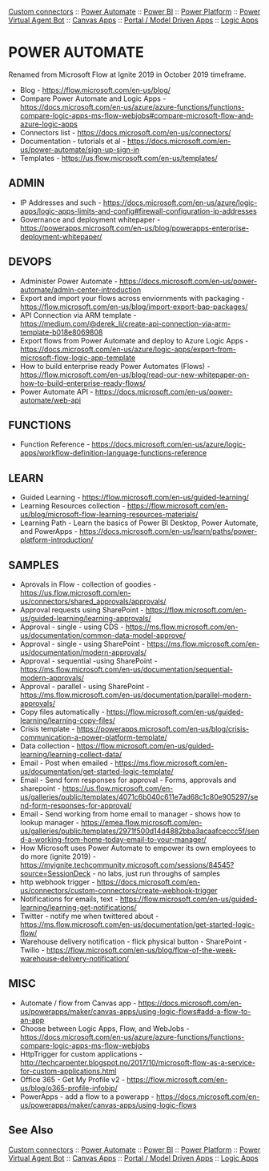 [Custom connectors](custom-connectors.md) :: [Power Automate](power-automate.md) :: [Power BI](power-bi.md) :: [Power Platform](power-platform.md) :: [Power Virtual Agent Bot](power-virtual-agent-bot.md) :: [Canvas Apps](powerapps-canvas.md) :: [Portal / Model Driven Apps](powerapps-portal.md) :: [Logic Apps](..\logicapps.md)

# POWER AUTOMATE

Renamed from Microsoft Flow at Ignite 2019 in October 2019 timeframe.

* Blog - https://flow.microsoft.com/en-us/blog/
* Compare Power Automate and Logic Apps - https://docs.microsoft.com/en-us/azure/azure-functions/functions-compare-logic-apps-ms-flow-webjobs#compare-microsoft-flow-and-azure-logic-apps
* Connectors list - https://docs.microsoft.com/en-us/connectors/
* Documentation - tutorials et al - https://docs.microsoft.com/en-us/power-automate/sign-up-sign-in
* Templates - https://us.flow.microsoft.com/en-us/templates/

## ADMIN

* IP Addresses and such - https://docs.microsoft.com/en-us/azure/logic-apps/logic-apps-limits-and-config#firewall-configuration-ip-addresses
* Governance and deployment whitepaper - https://powerapps.microsoft.com/en-us/blog/powerapps-enterprise-deployment-whitepaper/

## DEVOPS

* Administer Power Automate - https://docs.microsoft.com/en-us/power-automate/admin-center-introduction
* Export and import your flows across enviornments with packaging - https://flow.microsoft.com/en-us/blog/import-export-bap-packages/
* API Connection via ARM template - https://medium.com/@derek_li/create-api-connection-via-arm-template-b018e8069808
* Export flows from Power Automate and deploy to Azure Logic Apps - https://docs.microsoft.com/en-us/azure/logic-apps/export-from-microsoft-flow-logic-app-template
* How to build enterprise ready Power Automates (Flows) - https://flow.microsoft.com/en-us/blog/read-our-new-whitepaper-on-how-to-build-enterprise-ready-flows/
* Power Automate API - https://docs.microsoft.com/en-us/power-automate/web-api

## FUNCTIONS

* Function Reference - https://docs.microsoft.com/en-us/azure/logic-apps/workflow-definition-language-functions-reference

## LEARN

* Guided Learning - https://flow.microsoft.com/en-us/guided-learning/
* Learning Resources collection - https://flow.microsoft.com/en-us/blog/microsoft-flow-learning-resources-materials/
* Learning Path - Learn the basics of Power BI Desktop, Power Automate, and PowerApps - https://docs.microsoft.com/en-us/learn/paths/power-platform-introduction/

## SAMPLES

* Aprovals in Flow - collection of goodies - https://us.flow.microsoft.com/en-us/connectors/shared_approvals/approvals/
* Approval requests using SharePoint - https://flow.microsoft.com/en-us/guided-learning/learning-approvals/
* Approval - single - using CDS - https://ms.flow.microsoft.com/en-us/documentation/common-data-model-approve/
* Approval - single - using SharePoint - https://ms.flow.microsoft.com/en-us/documentation/modern-approvals/
* Approval - sequential -using SharePoint - https://ms.flow.microsoft.com/en-us/documentation/sequential-modern-approvals/ 
* Approval - parallel - using SharePoint - https://ms.flow.microsoft.com/en-us/documentation/parallel-modern-approvals/
* Copy files automatically - https://flow.microsoft.com/en-us/guided-learning/learning-copy-files/
* Crisis template - https://powerapps.microsoft.com/en-us/blog/crisis-communication-a-power-platform-template/
* Data collection - https://flow.microsoft.com/en-us/guided-learning/learning-collect-data/
* Email - Post when emailed - https://ms.flow.microsoft.com/en-us/documentation/get-started-logic-template/
* Email - Send form responses for approval - Forms, approvals and sharepoint - https://us.flow.microsoft.com/en-us/galleries/public/templates/4071c6b040c611e7ad68c1c80e905297/send-form-responses-for-approval/
* Email - Send working from home email to manager - shows how to lookup manager - https://emea.flow.microsoft.com/en-us/galleries/public/templates/2971f500d14d4882bba3acaafceccc5f/send-a-working-from-home-today-email-to-your-manager/
* How Microsoft uses Power Automate to empower its own employees to do more (ignite 2019) - https://myignite.techcommunity.microsoft.com/sessions/84545?source=SessionDeck - no labs, just run throughs of samples
* http webhook trigger - https://docs.microsoft.com/en-us/connectors/custom-connectors/create-webhook-trigger
* Notifications for emails, text - https://flow.microsoft.com/en-us/guided-learning/learning-get-notifications/
* Twitter - notify me when twittered about - https://ms.flow.microsoft.com/en-us/documentation/get-started-logic-flow/
* Warehouse delivery notification - flick physical button - SharePoint - Twilio - https://flow.microsoft.com/en-us/blog/flow-of-the-week-warehouse-delivery-notification/ 

## MISC

* Automate / flow from Canvas app - https://docs.microsoft.com/en-us/powerapps/maker/canvas-apps/using-logic-flows#add-a-flow-to-an-app
* Choose between Logic Apps, Flow, and WebJobs - https://docs.microsoft.com/en-us/azure/azure-functions/functions-compare-logic-apps-ms-flow-webjobs
* HttpTrigger for custom applications - http://techcarpenter.blogspot.no/2017/10/microsoft-flow-as-a-service-for-custom-applications.html
* Office 365 - Get My Profile v2 - https://flow.microsoft.com/en-us/blog/o365-profile-infobip/
* PowerApps - add a flow to a powerapp - https://docs.microsoft.com/en-us/powerapps/maker/canvas-apps/using-logic-flows

## See Also

[Custom connectors](custom-connectors.md) :: [Power Automate](power-automate.md) :: [Power BI](power-bi.md) :: [Power Platform](power-platform.md) :: [Power Virtual Agent Bot](power-virtual-agent-bot.md) :: [Canvas Apps](powerapps-canvas.md) :: [Portal / Model Driven Apps](powerapps-portal.md) :: [Logic Apps](..\logicapps.md)
